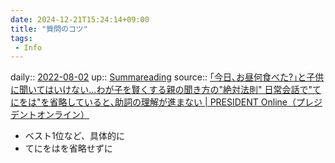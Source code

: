 ```yaml
---
date: 2024-12-21T15:24:14+09:00
title: "質問のコツ"
tags:
 - Info
---
```


daily:: [2022-08-02](Daily_Note/2022-08-02.md)
up:: [Summareading](Bar/Summareading.md)
source:: [｢今日､お昼何食べた?｣と子供に聞いてはいけない…わが子を賢くする親の聞き方の"絶対法則" 日常会話で"てにをは"を省略していると､助詞の理解が進まない | PRESIDENT Online（プレジデントオンライン）](https://president.jp/articles/-/59232)

- ベスト1位など、具体的に
- てにをはを省略せずに